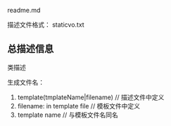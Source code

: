 readme.md

描述文件格式：
staticvo.txt

总描述信息
---------------
类描述


生成文件名： 
1. template(tmplateName|filename)           // 描述文件中定义
2. filename:  in template file              // 模板文件中定义
3. template name                            // 与模板文件名同名         

